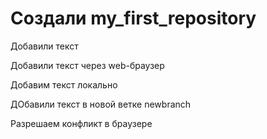 ﻿# Создали my_first_repository

Добавили текст

Добавили текст через web-браузер

Добавим текст локально

ДОбавили текст в новой ветке newbranch

Разрешаем конфликт в браузере
